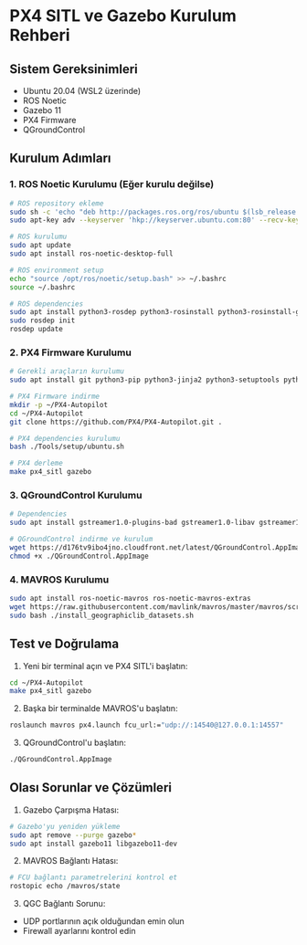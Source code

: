# PX4 SITL ve Gazebo Kurulum Rehberi

## Sistem Gereksinimleri
- Ubuntu 20.04 (WSL2 üzerinde)
- ROS Noetic
- Gazebo 11
- PX4 Firmware
- QGroundControl

## Kurulum Adımları

### 1. ROS Noetic Kurulumu (Eğer kurulu değilse)
```bash
# ROS repository ekleme
sudo sh -c 'echo "deb http://packages.ros.org/ros/ubuntu $(lsb_release -sc) main" > /etc/apt/sources.list.d/ros-latest.list'
sudo apt-key adv --keyserver 'hkp://keyserver.ubuntu.com:80' --recv-key C1CF6E31E6BADE8868B172B4F42ED6FBAB17C654

# ROS kurulumu
sudo apt update
sudo apt install ros-noetic-desktop-full

# ROS environment setup
echo "source /opt/ros/noetic/setup.bash" >> ~/.bashrc
source ~/.bashrc

# ROS dependencies
sudo apt install python3-rosdep python3-rosinstall python3-rosinstall-generator python3-wstool build-essential
sudo rosdep init
rosdep update
```

### 2. PX4 Firmware Kurulumu
```bash
# Gerekli araçların kurulumu
sudo apt install git python3-pip python3-jinja2 python3-setuptools python3-toml python3-packaging

# PX4 Firmware indirme
mkdir -p ~/PX4-Autopilot
cd ~/PX4-Autopilot
git clone https://github.com/PX4/PX4-Autopilot.git .

# PX4 dependencies kurulumu
bash ./Tools/setup/ubuntu.sh

# PX4 derleme
make px4_sitl gazebo
```

### 3. QGroundControl Kurulumu
```bash
# Dependencies
sudo apt install gstreamer1.0-plugins-bad gstreamer1.0-libav gstreamer1.0-gl

# QGroundControl indirme ve kurulum
wget https://d176tv9ibo4jno.cloudfront.net/latest/QGroundControl.AppImage  (manüel internetten indir böyle çalışmıyo)
chmod +x ./QGroundControl.AppImage
```

### 4. MAVROS Kurulumu
```bash
sudo apt install ros-noetic-mavros ros-noetic-mavros-extras
wget https://raw.githubusercontent.com/mavlink/mavros/master/mavros/scripts/install_geographiclib_datasets.sh
sudo bash ./install_geographiclib_datasets.sh
```

## Test ve Doğrulama

1. Yeni bir terminal açın ve PX4 SITL'i başlatın:
```bash
cd ~/PX4-Autopilot
make px4_sitl gazebo
```

2. Başka bir terminalde MAVROS'u başlatın:
```bash
roslaunch mavros px4.launch fcu_url:="udp://:14540@127.0.0.1:14557"
```

3. QGroundControl'u başlatın:
```bash
./QGroundControl.AppImage
```

## Olası Sorunlar ve Çözümleri

1. Gazebo Çarpışma Hatası:
```bash
# Gazebo'yu yeniden yükleme
sudo apt remove --purge gazebo*
sudo apt install gazebo11 libgazebo11-dev
```

2. MAVROS Bağlantı Hatası:
```bash
# FCU bağlantı parametrelerini kontrol et
rostopic echo /mavros/state
```

3. QGC Bağlantı Sorunu:
- UDP portlarının açık olduğundan emin olun
- Firewall ayarlarını kontrol edin
